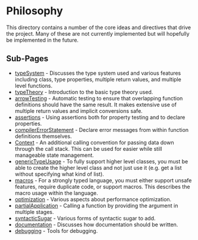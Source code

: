 # Philosophy

This directory contains  a number of the core ideas and directives that drive the project. Many of these are not currently implemented but will hopefully be implemented in the future.

## Sub-Pages

- [typeSystem](typeSystem.md) - Discusses the type system used and various features including class, type properties, multiple return values, and multiple level functions.
- [typeTheory](typeTheory.md) - Introduction to the basic type theory used.
- [arrowTesting](arrowTesting.md) - Automatic testing to ensure that overlapping function definitions should have the same result. It makes extensive use of multiple return values and implicit conversions safe.
- [assertions](assertions.md) - Using assertions both for property testing and to declare properties.
- [compilerErrorStatement](compilerErrorStatement.md) - Declare error messages from within function definitions themselves.
- [Context](Context.md) - An additional calling convention for passing data down through the call stack. This can be used for easier while still manageable state management.
- [genericTypeUsage](genericTypeUsage.md) - To fully support higher level classes, you must be able to create the higher level class and not just use it (e.g. get a list without specifying what kind of list).
- [macros](macros.md) - For a strongly typed language, you must either support unsafe features, require duplicate code, or support macros. This describes the macro usage within the language.
- [optimization](optimization.md) - Various aspects about performance optimization.
- [partialApplication](partialApplication.md) - Calling a function by providing the argument in multiple stages.
- [syntacticSugar](syntacticSugar.md) - Various forms of syntactic sugar to add.
- [documentation](documentation.md) - Discusses how documentation should be written.
- [debugging](debugging.md) - Tools for debugging.
